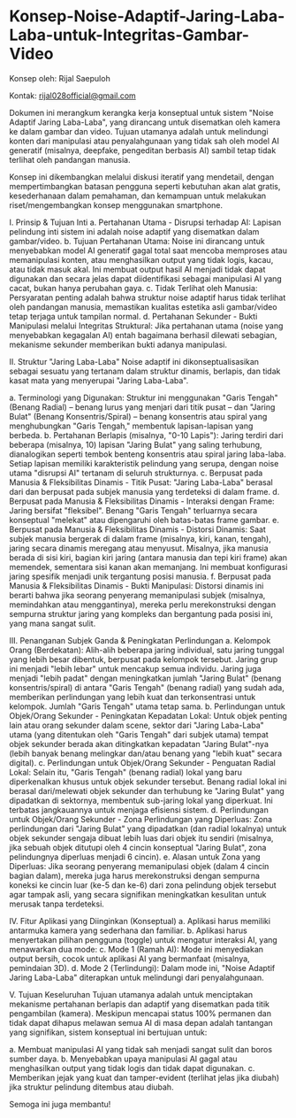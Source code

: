 # Konsep-Noise-Adaptif-Jaring-Laba-Laba-untuk-Integritas-Gambar-Video

Konsep oleh: Rijal Saepuloh

Kontak: rijal028official@gmail.com

Dokumen ini merangkum kerangka kerja konseptual untuk sistem "Noise Adaptif Jaring Laba-Laba", yang dirancang untuk disematkan oleh kamera ke dalam gambar dan video. Tujuan utamanya adalah untuk melindungi konten dari manipulasi atau penyalahgunaan yang tidak sah oleh model AI generatif (misalnya, deepfake, pengeditan berbasis AI) sambil tetap tidak terlihat oleh pandangan manusia.

Konsep ini dikembangkan melalui diskusi iteratif yang mendetail, dengan mempertimbangkan batasan pengguna seperti kebutuhan akan alat gratis, kesederhanaan dalam pemahaman, dan kemampuan untuk melakukan riset/mengembangkan konsep menggunakan smartphone.

I. Prinsip & Tujuan Inti
a.  Pertahanan Utama - Disrupsi terhadap AI: Lapisan pelindung inti sistem ini adalah noise adaptif yang disematkan dalam gambar/video.
b.  Tujuan Pertahanan Utama: Noise ini dirancang untuk menyebabkan model AI generatif gagal total saat mencoba memproses atau memanipulasi konten, atau menghasilkan output yang tidak logis, kacau, atau tidak masuk akal. Ini membuat output hasil AI menjadi tidak dapat digunakan dan secara jelas dapat diidentifikasi sebagai manipulasi AI yang cacat, bukan hanya perubahan gaya.
c.  Tidak Terlihat oleh Manusia: Persyaratan penting adalah bahwa struktur noise adaptif harus tidak terlihat oleh pandangan manusia, memastikan kualitas estetika asli gambar/video tetap terjaga untuk tampilan normal.
d.  Pertahanan Sekunder - Bukti Manipulasi melalui Integritas Struktural: Jika pertahanan utama (noise yang menyebabkan kegagalan AI) entah bagaimana berhasil dilewati sebagian, mekanisme sekunder memberikan bukti adanya manipulasi.

II. Struktur "Jaring Laba-Laba"
Noise adaptif ini dikonseptualisasikan sebagai sesuatu yang tertanam dalam struktur dinamis, berlapis, dan tidak kasat mata yang menyerupai "Jaring Laba-Laba".

a.  Terminologi yang Digunakan: Struktur ini menggunakan "Garis Tengah" (Benang Radial) – benang lurus yang menjari dari titik pusat – dan "Jaring Bulat" (Benang Konsentris/Spiral) – benang konsentris atau spiral yang menghubungkan "Garis Tengah," membentuk lapisan-lapisan yang berbeda.
b.  Pertahanan Berlapis (misalnya, "0-10 Lapis"): Jaring terdiri dari beberapa (misalnya, 10) lapisan "Jaring Bulat" yang saling terhubung, dianalogikan seperti tembok benteng konsentris atau spiral jaring laba-laba. Setiap lapisan memiliki karakteristik pelindung yang serupa, dengan noise utama "disrupsi AI" tertanam di seluruh strukturnya.
c.  Berpusat pada Manusia & Fleksibilitas Dinamis - Titik Pusat: "Jaring Laba-Laba" berasal dari dan berpusat pada subjek manusia yang terdeteksi di dalam frame.
d.  Berpusat pada Manusia & Fleksibilitas Dinamis - Interaksi dengan Frame: Jaring bersifat "fleksibel". Benang "Garis Tengah" terluarnya secara konseptual "melekat" atau dipengaruhi oleh batas-batas frame gambar.
e.  Berpusat pada Manusia & Fleksibilitas Dinamis - Distorsi Dinamis: Saat subjek manusia bergerak di dalam frame (misalnya, kiri, kanan, tengah), jaring secara dinamis meregang atau menyusut. Misalnya, jika manusia berada di sisi kiri, bagian kiri jaring (antara manusia dan tepi kiri frame) akan memendek, sementara sisi kanan akan memanjang. Ini membuat konfigurasi jaring spesifik menjadi unik tergantung posisi manusia.
f.  Berpusat pada Manusia & Fleksibilitas Dinamis - Bukti Manipulasi: Distorsi dinamis ini berarti bahwa jika seorang penyerang memanipulasi subjek (misalnya, memindahkan atau menggantinya), mereka perlu merekonstruksi dengan sempurna struktur jaring yang kompleks dan bergantung pada posisi ini, yang mana sangat sulit.

III. Penanganan Subjek Ganda & Peningkatan Perlindungan
a.  Kelompok Orang (Berdekatan): Alih-alih beberapa jaring individual, satu jaring tunggal yang lebih besar dibentuk, berpusat pada kelompok tersebut. Jaring grup ini menjadi "lebih lebar" untuk mencakup semua individu. Jaring juga menjadi "lebih padat" dengan meningkatkan jumlah "Jaring Bulat" (benang konsentris/spiral) di antara "Garis Tengah" (benang radial) yang sudah ada, memberikan perlindungan yang lebih kuat dan terkonsentrasi untuk kelompok. Jumlah "Garis Tengah" utama tetap sama.
b.  Perlindungan untuk Objek/Orang Sekunder - Peningkatan Kepadatan Lokal: Untuk objek penting lain atau orang sekunder dalam scene, sektor dari "Jaring Laba-Laba" utama (yang ditentukan oleh "Garis Tengah" dari subjek utama) tempat objek sekunder berada akan ditingkatkan kepadatan "Jaring Bulat"-nya (lebih banyak benang melingkar dan/atau benang yang "lebih kuat" secara digital).
c.  Perlindungan untuk Objek/Orang Sekunder - Penguatan Radial Lokal: Selain itu, "Garis Tengah" (benang radial) lokal yang baru diperkenalkan khusus untuk objek sekunder tersebut. Benang radial lokal ini berasal dari/melewati objek sekunder dan terhubung ke "Jaring Bulat" yang dipadatkan di sektornya, membentuk sub-jaring lokal yang diperkuat. Ini terbatas jangkauannya untuk menjaga efisiensi sistem.
d.  Perlindungan untuk Objek/Orang Sekunder - Zona Perlindungan yang Diperluas: Zona perlindungan dari "Jaring Bulat" yang dipadatkan (dan radial lokalnya) untuk objek sekunder sengaja dibuat lebih luas dari objek itu sendiri (misalnya, jika sebuah objek ditutupi oleh 4 cincin konseptual "Jaring Bulat", zona pelindungnya diperluas menjadi 6 cincin).
e.  Alasan untuk Zona yang Diperluas: Jika seorang penyerang memanipulasi objek (dalam 4 cincin bagian dalam), mereka juga harus merekonstruksi dengan sempurna koneksi ke cincin luar (ke-5 dan ke-6) dari zona pelindung objek tersebut agar tampak asli, yang secara signifikan meningkatkan kesulitan untuk merusak tanpa terdeteksi.

IV. Fitur Aplikasi yang Diinginkan (Konseptual)
a.  Aplikasi harus memiliki antarmuka kamera yang sederhana dan familiar.
b.  Aplikasi harus menyertakan pilihan pengguna (toggle) untuk mengatur interaksi AI, yang menawarkan dua mode:
c.  Mode 1 (Ramah AI): Mode ini menyediakan output bersih, cocok untuk aplikasi AI yang bermanfaat (misalnya, pemindaian 3D).
d.  Mode 2 (Terlindungi): Dalam mode ini, "Noise Adaptif Jaring Laba-Laba" diterapkan untuk melindungi dari penyalahgunaan.

V. Tujuan Keseluruhan
Tujuan utamanya adalah untuk menciptakan mekanisme pertahanan berlapis dan adaptif yang disematkan pada titik pengambilan (kamera). Meskipun mencapai status 100% permanen dan tidak dapat dihapus melawan semua AI di masa depan adalah tantangan yang signifikan, sistem konseptual ini bertujuan untuk:

a.  Membuat manipulasi AI yang tidak sah menjadi sangat sulit dan boros sumber daya.
b.  Menyebabkan upaya manipulasi AI gagal atau menghasilkan output yang tidak logis dan tidak dapat digunakan.
c.  Memberikan jejak yang kuat dan tamper-evident (terlihat jelas jika diubah) jika struktur pelindung ditembus atau diubah.

Semoga ini juga membantu!

